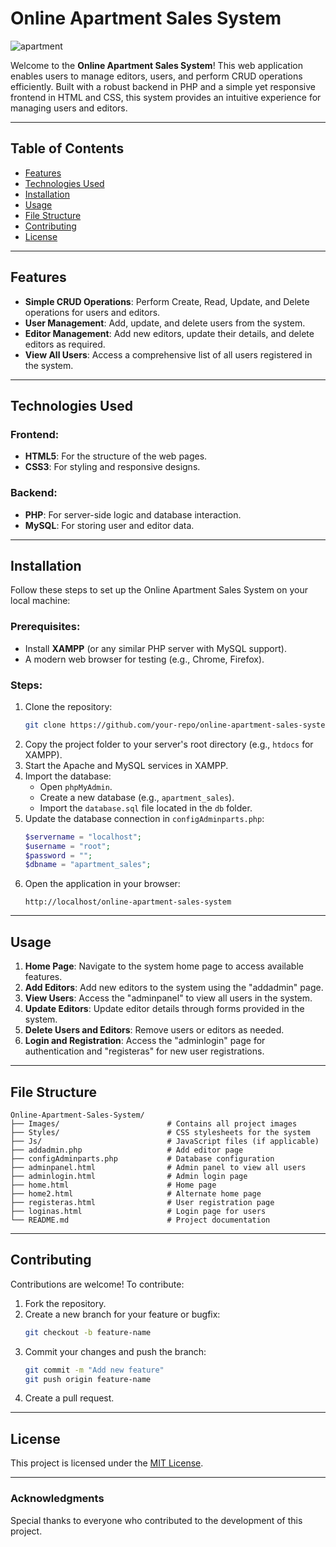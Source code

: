 # Online Apartment Sales System

![apartment](https://github.com/user-attachments/assets/416fb5f1-66d1-4d0b-86e3-44350cbca960)

Welcome to the **Online Apartment Sales System**! This web application enables users to manage editors, users, and perform CRUD operations efficiently. Built with a robust backend in PHP and a simple yet responsive frontend in HTML and CSS, this system provides an intuitive experience for managing users and editors.

---

## Table of Contents
- [Features](#features)
- [Technologies Used](#technologies-used)
- [Installation](#installation)
- [Usage](#usage)
- [File Structure](#file-structure)
- [Contributing](#contributing)
- [License](#license)

---

## Features

- **Simple CRUD Operations**: Perform Create, Read, Update, and Delete operations for users and editors.
- **User Management**: Add, update, and delete users from the system.
- **Editor Management**: Add new editors, update their details, and delete editors as required.
- **View All Users**: Access a comprehensive list of all users registered in the system.

---

## Technologies Used

### Frontend:
- **HTML5**: For the structure of the web pages.
- **CSS3**: For styling and responsive designs.

### Backend:
- **PHP**: For server-side logic and database interaction.
- **MySQL**: For storing user and editor data.

---

## Installation

Follow these steps to set up the Online Apartment Sales System on your local machine:

### Prerequisites:
- Install **XAMPP** (or any similar PHP server with MySQL support).
- A modern web browser for testing (e.g., Chrome, Firefox).

### Steps:
1. Clone the repository:
   ```bash
   git clone https://github.com/your-repo/online-apartment-sales-system.git
   ```
2. Copy the project folder to your server's root directory (e.g., `htdocs` for XAMPP).
3. Start the Apache and MySQL services in XAMPP.
4. Import the database:
   - Open `phpMyAdmin`.
   - Create a new database (e.g., `apartment_sales`).
   - Import the `database.sql` file located in the `db` folder.
5. Update the database connection in `configAdminparts.php`:
   ```php
   $servername = "localhost";
   $username = "root";
   $password = "";
   $dbname = "apartment_sales";
   ```
6. Open the application in your browser:
   ```
   http://localhost/online-apartment-sales-system
   ```

---

## Usage

1. **Home Page**: Navigate to the system home page to access available features.
2. **Add Editors**: Add new editors to the system using the "addadmin" page.
3. **View Users**: Access the "adminpanel" to view all users in the system.
4. **Update Editors**: Update editor details through forms provided in the system.
5. **Delete Users and Editors**: Remove users or editors as needed.
6. **Login and Registration**: Access the "adminlogin" page for authentication and "registeras" for new user registrations.

---

## File Structure

```
Online-Apartment-Sales-System/
├── Images/                        # Contains all project images
├── Styles/                        # CSS stylesheets for the system
├── Js/                            # JavaScript files (if applicable)
├── addadmin.php                   # Add editor page
├── configAdminparts.php           # Database configuration
├── adminpanel.html                # Admin panel to view all users
├── adminlogin.html                # Admin login page
├── home.html                      # Home page
├── home2.html                     # Alternate home page
├── registeras.html                # User registration page
├── loginas.html                   # Login page for users
└── README.md                      # Project documentation
```

---

## Contributing

Contributions are welcome! To contribute:
1. Fork the repository.
2. Create a new branch for your feature or bugfix:
   ```bash
   git checkout -b feature-name
   ```
3. Commit your changes and push the branch:
   ```bash
   git commit -m "Add new feature"
   git push origin feature-name
   ```
4. Create a pull request.

---

## License

This project is licensed under the [MIT License](LICENSE).

---

### Acknowledgments

Special thanks to everyone who contributed to the development of this project.
